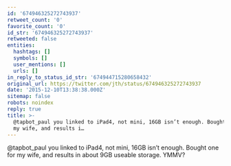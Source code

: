 ```yaml
---
id: '674946325272743937'
retweet_count: '0'
favorite_count: '0'
id_str: '674946325272743937'
retweeted: false
entities:
  hashtags: []
  symbols: []
  user_mentions: []
  urls: []
in_reply_to_status_id_str: '674944715280658432'
original_url: https://twitter.com/jth/status/674946325272743937
date: '2015-12-10T13:38:38.000Z'
sitemap: false
robots: noindex
reply: true
title: >-
  @tapbot_paul you linked to iPad4, not mini, 16GB isn’t enough. Bought one for
  my wife, and results i…
---
```


@tapbot_paul you linked to iPad4, not mini, 16GB isn’t enough. Bought one for my wife, and results in about 9GB useable storage. YMMV?